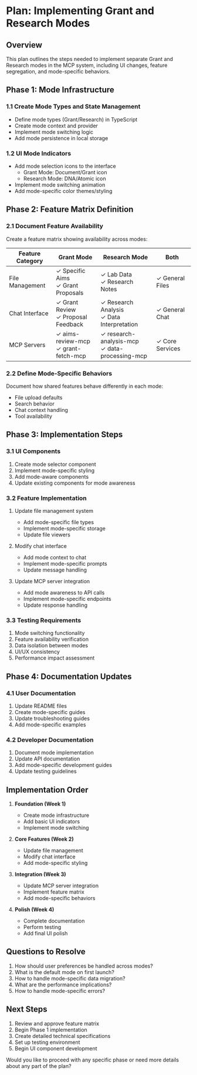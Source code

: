 # Plan: Implementing Grant and Research Modes

## Overview
This plan outlines the steps needed to implement separate Grant and Research modes in the MCP system, including UI changes, feature segregation, and mode-specific behaviors.

## Phase 1: Mode Infrastructure

### 1.1 Create Mode Types and State Management
- Define mode types (Grant/Research) in TypeScript
- Create mode context and provider
- Implement mode switching logic
- Add mode persistence in local storage

### 1.2 UI Mode Indicators
- Add mode selection icons to the interface
  - Grant Mode: Document/Grant icon
  - Research Mode: DNA/Atomic icon
- Implement mode switching animation
- Add mode-specific color themes/styling

## Phase 2: Feature Matrix Definition

### 2.1 Document Feature Availability
Create a feature matrix showing availability across modes:

| Feature Category | Grant Mode | Research Mode | Both |
|-----------------|------------|---------------|------|
| File Management | ✓ Specific Aims<br>✓ Grant Proposals | ✓ Lab Data<br>✓ Research Notes | ✓ General Files |
| Chat Interface | ✓ Grant Review<br>✓ Proposal Feedback | ✓ Research Analysis<br>✓ Data Interpretation | ✓ General Chat |
| MCP Servers | ✓ aims-review-mcp<br>✓ grant-fetch-mcp | ✓ research-analysis-mcp<br>✓ data-processing-mcp | ✓ Core Services |

### 2.2 Define Mode-Specific Behaviors
Document how shared features behave differently in each mode:
- File upload defaults
- Search behavior
- Chat context handling
- Tool availability

## Phase 3: Implementation Steps

### 3.1 UI Components
1. Create mode selector component
2. Implement mode-specific styling
3. Add mode-aware components
4. Update existing components for mode awareness

### 3.2 Feature Implementation
1. Update file management system
   - Add mode-specific file types
   - Implement mode-specific storage
   - Update file viewers

2. Modify chat interface
   - Add mode context to chat
   - Implement mode-specific prompts
   - Update message handling

3. Update MCP server integration
   - Add mode awareness to API calls
   - Implement mode-specific endpoints
   - Update response handling

### 3.3 Testing Requirements
1. Mode switching functionality
2. Feature availability verification
3. Data isolation between modes
4. UI/UX consistency
5. Performance impact assessment

## Phase 4: Documentation Updates

### 4.1 User Documentation
1. Update README files
2. Create mode-specific guides
3. Update troubleshooting guides
4. Add mode-specific examples

### 4.2 Developer Documentation
1. Document mode implementation
2. Update API documentation
3. Add mode-specific development guides
4. Update testing guidelines

## Implementation Order

1. **Foundation (Week 1)**
   - Create mode infrastructure
   - Add basic UI indicators
   - Implement mode switching

2. **Core Features (Week 2)**
   - Update file management
   - Modify chat interface
   - Add mode-specific styling

3. **Integration (Week 3)**
   - Update MCP server integration
   - Implement feature matrix
   - Add mode-specific behaviors

4. **Polish (Week 4)**
   - Complete documentation
   - Perform testing
   - Add final UI polish

## Questions to Resolve

1. How should user preferences be handled across modes?
2. What is the default mode on first launch?
3. How to handle mode-specific data migration?
4. What are the performance implications?
5. How to handle mode-specific errors?

## Next Steps

1. Review and approve feature matrix
2. Begin Phase 1 implementation
3. Create detailed technical specifications
4. Set up testing environment
5. Begin UI component development

Would you like to proceed with any specific phase or need more details about any part of the plan? 